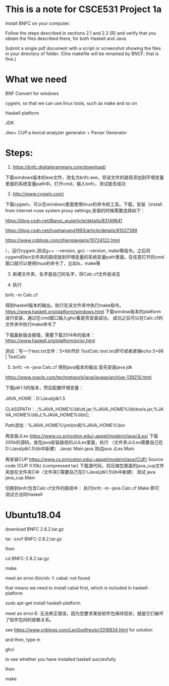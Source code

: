 # This is a note for CSCE531 Project 1a

Install BNFC on your computer. 

Follow the steps described in sections 2.1 and 2.2 [R] and verify that you obtain the files described there, for both Haskell and Java. 

Submit a single pdf document with a script or screenshot showing the files in your directory of folder. (One makefile will be renamed by BNCF; that is fine.)

# What we need
BNF Convert for windows

cygwin, so that we can use linux tools, such as make and so on

Haskell platform

JDK

Jlex+ CUP:a lexical analyzer generator + Parser Generator

# Steps:
1. https://bnfc.digitalgrammars.com/download/

下载windows版本的exe文件，改名为bnfc.exe，将该文件的路径添加到环境变量里面的系统变量path中。打开cmd，输入bnfc，测试是否成功

2. http://www.cygwin.com/

下载cygwin，可以在windows里面使用linux的命令和工具。下载，安装（install from internet->use system proxy settings,安装的时候需要选择如下：

https://blog.csdn.net/Baron_wu/article/details/83149641

https://blog.csdn.net/lvsehaiyang1993/article/details/81027399

https://www.cnblogs.com/zhenggege/p/10724122.html

），运行cygwin,测试g++ --version, gcc --version, make等指令。之后将cygwin的bin文件夹的路径放到环境变量的系统变量path里面。在任意打开的cmd窗口就可以使用linux的命令了，比如ls，make等

3. 新建文件夹，名字是自己的名字，将Calc.cf文件放进去

4. 执行

bnfc -m Calc.cf

得到haskell版本的输出。执行在该文件夹中执行make指令。
https://www.haskell.org/platform/windows.html
下载window版本的platform进行安装，通过在cmd窗口输入ghci看是否安装成功。
成功之后可以在Calc.cf的文件夹中执行make命令了

下载最新版会报错，需要下载2014年的版本：
https://www.haskell.org/platform/prior.html

测试：写一个test.txt文件：5+6*6然后
TestCalc test.txt即可或者直接echo 5+6*6 | TestCalc

5. bnfc -m -java Calc.cf
得到java版本的输出 
首先安装java jdk

https://www.oracle.com/technetwork/java/javase/archive-139210.html

下载jdk1.5的版本，然后配置环境变量：

JAVA_HOME：D:\Java\jdk1.5

CLASSPATH：.;%JAVA_HOME%\lib\dt.jar;%JAVA_HOME%\lib\tools.jar;%JAVA_HOME%\lib\J\;%JAVA_HOME%\lib\C\;

Path添加：%JAVA_HOME%\jre\bin和%JAVA_HOME%\bin

再安装JLex
https://www.cs.princeton.edu/~appel/modern/java/JLex/
下载200k的源码，放在java安装路径的J/JLex里面，执行
（文件夹J/JLex需要自己在D:\Java\jdk1.5\lib中新建）
Javac Main.java
测试java JLex.Main

再安装CUP
https://www.cs.princeton.edu/~appel/modern/java/CUP/
Source code (CUP 0.10k) (compressed tar)
下载源代码，将压缩包里面的java_cup文件夹放在文件夹C中（文件夹C需要自己在D:\Java\jdk1.5\lib中新建）
测试 java java_cup.Main

切换到bnfc包含Calc.cf文件的路径中：
执行bnfc -m -java Calc.cf
Make
即可
测试方法同Haskell

# Ubuntu18.04
download BNFC 2.8.2.tar.gz

tar -zxvf BNFC-2.8.2.tar.gz 

then

cd BNFC-2.8.2.tar.gz

make

meet an error:/bin/sh: 1: cabal: not found

that means we need to install cabal first, which is included in haskell-platform

sudo apt-get install haskell-platform

meet an error:E: 无法修正错误，因为您要求某些软件包保持现状，就是它们破坏了软件包间的依赖关系。

see https://www.cnblogs.com/LeoGodfrey/p/3316834.html for solution

and then, type in

ghci

to see whether you have installed haskell succesfully

then

make



